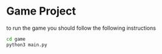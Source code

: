 # Game Project

to run the game you should follow the following instructions

```sh
cd game
python3 main.py
```